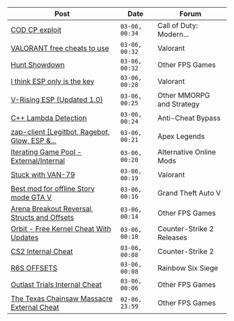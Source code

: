 |Post|Date|Forum|
|----|----|-----|
|[COD CP exploit](https://www.unknowncheats.me/forum/call-of-duty-modern-warfare-iii/616611-cod-cp-exploit.html)|`03-06, 00:34`|Call of Duty: Modern...|
|[VALORANT free cheats to use](https://www.unknowncheats.me/forum/valorant/638750-valorant-free-cheats.html)|`03-06, 00:32`|Valorant|
|[Hunt Showdown](https://www.unknowncheats.me/forum/other-fps-games/350352-hunt-showdown.html)|`03-06, 00:32`|Other FPS Games|
|[I think ESP only is the key](https://www.unknowncheats.me/forum/valorant/639835-esp-key.html)|`03-06, 00:28`|Valorant|
|[V-Rising ESP (Updated 1.0)](https://www.unknowncheats.me/forum/other-mmorpg-and-strategy/639282-rising-esp-updated-1-0-a.html)|`03-06, 00:25`|Other MMORPG and Strategy|
|[C++ Lambda Detection](https://www.unknowncheats.me/forum/anti-cheat-bypass/640195-lambda-detection.html)|`03-06, 00:24`|Anti-Cheat Bypass|
|[zap-client \[Legitbot, Ragebot, Glow, ESP &...](https://www.unknowncheats.me/forum/apex-legends/628823-zap-client-legitbot-ragebot-glow-esp.html)|`03-06, 00:21`|Apex Legends|
|[Iterating Game Pool - External/Internal](https://www.unknowncheats.me/forum/alternative-online-mods/639516-iterating-game-pool-external-internal.html)|`03-06, 00:20`|Alternative Online Mods|
|[Stuck with VAN-79](https://www.unknowncheats.me/forum/valorant/639802-stuck-van-79-a.html)|`03-06, 00:19`|Valorant|
|[Best mod for offline Story mode GTA V](https://www.unknowncheats.me/forum/grand-theft-auto-v/640152-mod-offline-story-mode-gta.html)|`03-06, 00:16`|Grand Theft Auto V|
|[Arena Breakout Reversal, Structs and Offsets](https://www.unknowncheats.me/forum/other-fps-games/636170-arena-breakout-reversal-structs-offsets.html)|`03-06, 00:14`|Other FPS Games|
|[Orbit - Free Kernel Cheat With Updates](https://www.unknowncheats.me/forum/counter-strike-2-releases/629494-orbit-free-kernel-cheat-updates.html)|`03-06, 00:10`|Counter-Strike 2 Releases|
|[CS2 Internal Cheat](https://www.unknowncheats.me/forum/counter-strike-2-a/614111-cs2-internal-cheat.html)|`03-06, 00:08`|Counter-Strike 2|
|[R6S OFFSETS](https://www.unknowncheats.me/forum/rainbow-six-siege/640193-r6s-offsets.html)|`03-06, 00:08`|Rainbow Six Siege|
|[Outlast Trials Internal Cheat](https://www.unknowncheats.me/forum/other-fps-games/639940-outlast-trials-internal-cheat.html)|`03-06, 00:06`|Other FPS Games|
|[The Texas Chainsaw Massacre External Cheat](https://www.unknowncheats.me/forum/other-fps-games/638980-texas-chainsaw-massacre-external-cheat.html)|`02-06, 23:59`|Other FPS Games|
